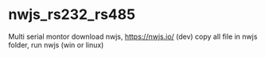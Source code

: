 # nwjs_rs232_rs485

Multi serial montor
download nwjs, https://nwjs.io/ (dev)
copy all file in nwjs folder, 
run nwjs (win or linux)

